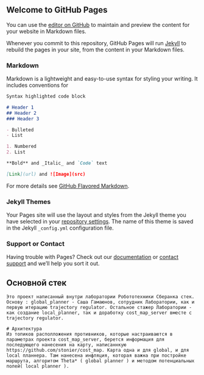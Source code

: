 ## Welcome to GitHub Pages

You can use the [editor on GitHub](https://github.com/ristle/EUrobotNavigation/edit/master/README.md) to maintain and preview the content for your website in Markdown files.

Whenever you commit to this repository, GitHub Pages will run [Jekyll](https://jekyllrb.com/) to rebuild the pages in your site, from the content in your Markdown files.

### Markdown

Markdown is a lightweight and easy-to-use syntax for styling your writing. It includes conventions for

```markdown
Syntax highlighted code block

# Header 1
## Header 2
### Header 3

- Bulleted
- List

1. Numbered
2. List

**Bold** and _Italic_ and `Code` text

[Link](url) and ![Image](src)
```

For more details see [GitHub Flavored Markdown](https://guides.github.com/features/mastering-markdown/).

### Jekyll Themes

Your Pages site will use the layout and styles from the Jekyll theme you have selected in your [repository settings](https://github.com/ristle/EUrobotNavigation/settings). The name of this theme is saved in the Jekyll `_config.yml` configuration file.

### Support or Contact

Having trouble with Pages? Check out our [documentation](https://help.github.com/categories/github-pages-basics/) or [contact support](https://github.com/contact) and we’ll help you sort it out.
## Основной стек
	Это проект написанный внутри лаборатории Робототехники Сберанка стек. Основу : global_planner - Саша Гамаюнов, сотрудник Лаборатории, как и первую итерацию trajectory regulator. Остальное стажер Лаборатории - как создание local_planner, так и доработку cost_map_server вместе с trajectory regulator.

	# Архитектура 
	Из топиков располложения противников, которые настраиваются в параметрах проекта cost_map_server, берется информация для последующего нанесения на карту, написаннкую https://github.com/stonier/cost_map. Карта одна и для global, и для local планнера. Там нанесена инфляция, которая важна при постройке маршрута, алгоритом Theta* ( global planner ) и методом потенциальных полей( local planner ).

